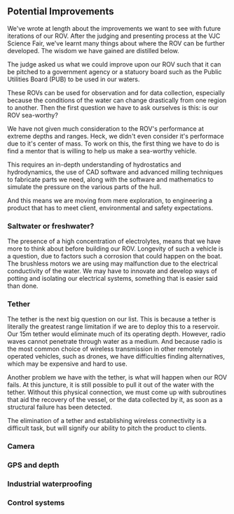 ## Potential Improvements

We've wrote at length about the improvements we want to see with future
iterations of our ROV. After the judging and presenting process at the VJC
Science Fair, we've learnt many things about where the ROV can be further
developed. The wisdom we have gained are distilled below. 

The judge asked us what we could improve upon our ROV such that it can be
pitched to a government agency or a statuory board such as the Public Utilities
Board (PUB) to be used in our waters. 

These ROVs can be used for observation and for data collection, especially
because the conditions of the water can change drastically from one region to
another. Then the first question we have to ask ourselves is this: is our ROV
sea-worthy?

We have not given much consideration to the ROV's performance at extreme depths
and ranges. Heck, we didn't even consider it's performace due to it's center of
mass. To work on this, the first thing we have to do is find a mentor that is
willing to help us make a sea-worthy vehicle. 

This requires an in-depth understanding of hydrostatics and hydrodynamics, the
use of CAD software and advanced milling techniques to fabricate parts we need,
along with the software and mathematics to simulate the pressure on the various
parts of the hull. 

And this means we are moving from mere exploration, to engineering a product
that has to meet client, environmental and safety expectations. 

### Saltwater or freshwater?

The presence of a high concentration of electrolytes, means that we have more to
think about before building our ROV. Longevity of such a vehicle is a question,
due to factors such a corrosion that could happen on the boat. The brushless
motors we are using may malfunction due to the electrical conductivity of the
water. We may have to innovate and develop ways of potting and isolating our
electrical systems, something that is easier said than done. 

### Tether

The tether is the next big question on our list. This is because a tether is
literally the greatest range limitation if we are to deploy this to a reservoir.
Our 15m tether would eliminate much of its operating depth. However, radio waves
cannot penetrate through water as a medium. And because radio is the most common
choice of wireless transmission in other remotely operated vehicles, such as
drones, we have difficulties finding alternatives, which may be expensive and
hard to use.

Another problem we have with the tether, is what will happen when
our ROV fails. At this juncture, it is still possible to pull it out of the
water with the tether. Without this physical connection, we must come up with
subroutines that aid the recovery of the vessel, or the data collected by it, as
soon as a structural failure has been detected. 

The elimination of a tether and establishing wireless connectivity is a
difficult task, but will signify our ability to pitch the product to clients. 

### Camera

### GPS and depth 

### Industrial waterproofing

### Control systems 
